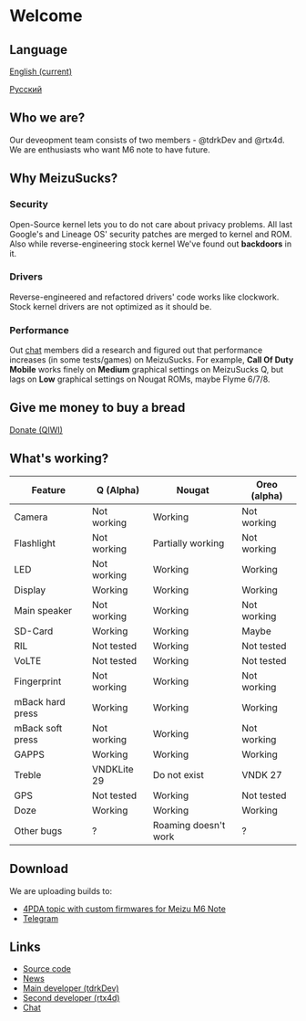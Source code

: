 # Welcome

## Language
[English (current)](https://msucks.space)

[Русский](https://msucks.space/ru)


## Who we are?
Our deveopment team consists of two members - @tdrkDev and @rtx4d.
We are enthusiasts who want M6 note to have future.

## Why MeizuSucks?
### Security
Open-Source kernel lets you to do not care about privacy problems. All last Google's and Lineage OS' security patches are merged to kernel and ROM. Also while reverse-engineering stock kernel We've found out **backdoors** in it.

### Drivers
Reverse-engineered and refactored drivers' code works like clockwork. Stock kernel drivers are not optimized as it should be.

### Performance
Out [chat](https://t.me/msucks_chat) members did a research and figured out that performance increases (in some tests/games) on MeizuSucks. For example, **Call Of Duty Mobile** works finely on **Medium** graphical settings on MeizuSucks Q, but lags on **Low** graphical settings on Nougat ROMs, maybe Flyme 6/7/8.

## Give me money to buy a bread
[Donate (QIWI)](https://qiwi.com/n/TDRKDEV)

## What's working?

Feature | Q (Alpha) | Nougat | Oreo (alpha)
------ | --------- | ------ | ------
Camera | Not working | Working | Not working
Flashlight | Not working | Partially working | Not working
LED | Not working | Working | Working
Display | Working | Working | Working
Main speaker | Not working | Working | Not working
SD-Card | Working | Working | Maybe
RIL | Not tested | Working | Not tested
VoLTE | Not tested | Working | Not tested
Fingerprint | Not working | Working |  Not working
mBack hard press | Working | Working | Working
mBack soft press | Not working | Working | Not working
GAPPS | Working | Working | Working
Treble | VNDKLite 29 | Do not exist | VNDK 27
GPS | Not tested | Working | Not tested
Doze | Working | Working | Working
Other bugs | ? | Roaming doesn't work | ?

## Download
We are uploading builds to:
* [4PDA topic with custom firmwares for Meizu M6 Note](https://4pda.ru/forum/index.php?showtopic=886117)
* [Telegram](https://t.me/msucks)

## Links
* [Source code](https://github.com/meizucustoms)
* [News](https://t.me/msucks)
* [Main developer (tdrkDev)](https://t.me/tdrkDev)
* [Second developer (rtx4d)](https://t.me/rtx4d)
* [Chat](https://t.me/msucks_chat)
